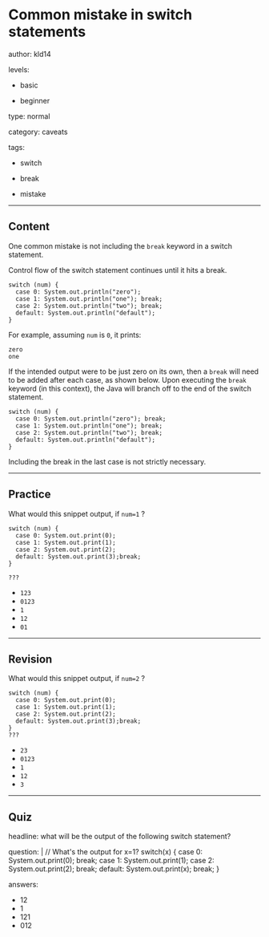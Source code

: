 # Common mistake in switch statements
author: kld14

levels:

  - basic

  - beginner

type: normal

category: caveats

tags:

  - switch

  - break

  - mistake

---
## Content

One common mistake is not including the `break` keyword in a switch statement. 


Control flow of the switch statement continues until it hits a break.

```
switch (num) {
  case 0: System.out.println("zero");
  case 1: System.out.println("one"); break;
  case 2: System.out.println("two"); break;
  default: System.out.println("default");
}

```
 For example, assuming `num` is `0`, it prints:

```
zero
one
```
If the intended output were to be just zero on its own, then a `break` will need to be added after each case, as shown below. Upon executing the `break` keyword (in this context), the Java will branch off to the end of the switch statement.

```
switch (num) {
  case 0: System.out.println("zero"); break;
  case 1: System.out.println("one"); break;
  case 2: System.out.println("two"); break;
  default: System.out.println("default");
}

```
Including the break in the last case is not strictly necessary.

---
## Practice

What would this snippet output, if `num=1` ?
```
switch (num) {
  case 0: System.out.print(0);
  case 1: System.out.print(1);
  case 2: System.out.print(2);
  default: System.out.print(3);break;
}

???
```
* `123`
* `0123`
* `1`
* `12`
* `01`

---
## Revision

What would this snippet output, if `num=2` ?
```
switch (num) {
  case 0: System.out.print(0);
  case 1: System.out.print(1);
  case 2: System.out.print(2);
  default: System.out.print(3);break;
}
???
```
* `23`
* `0123`
* `1`
* `12`
* `3`

---
## Quiz

headline: what will be the output of the following switch statement?

question: |
  // What's the output for x=1?
  switch(x) {
    case 0: System.out.print(0); break;
    case 1: System.out.print(1);
    case 2: System.out.print(2); break;
    default: System.out.print(x); break;
  }

answers:
  - 12
  - 1
  - 121
  - 012

